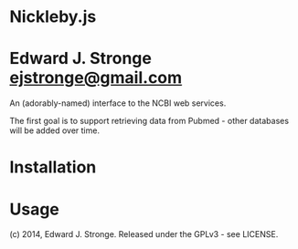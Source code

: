 
# Nickleby.js

# Edward J. Stronge <ejstronge@gmail.com>

An (adorably-named) interface to the NCBI web services.

The first goal is to support retrieving data from Pubmed - other databases
will be added over time.

# Installation


# Usage


(c) 2014, Edward J. Stronge. Released under the GPLv3 - see LICENSE.
